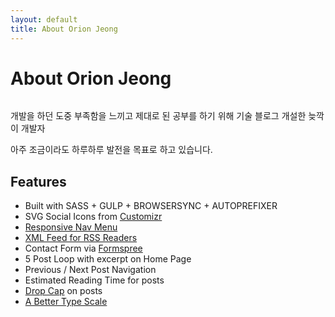```yaml
---
layout: default
title: About Orion Jeong
---
```


<div class="post">
	<h1 class="pageTitle">About Orion Jeong</h1>
	<img src="{{ '/assets/img/touring.jpg' | prepend: site.baseurl }}" alt="">
	<p class="intro">개발을 하던 도중 부족함을 느끼고 제대로 된 공부를 하기 위해 기술 블로그 개설한 늦깍이 개발자</p>
	<p>아주 조금이라도 하루하루 발전을 목표로 하고 있습니다.</p>
	<h2>Features</h2>
	<ul>
		<li>Built with SASS + GULP + BROWSERSYNC + AUTOPREFIXER</li>
  		<li>SVG Social Icons from <a href="http://customizr.net/icons/">Customizr</a></li>
  		<li><a href="http://responsive-nav.com/">Responsive Nav Menu</a></li>
  		<li><a href="https://github.com/snaptortoise/jekyll-rss-feeds">XML Feed for RSS Readers</a></li>
  		<li>Contact Form via <a href="http://formspree.io/">Formspree</a></li>
      <li>5 Post Loop with excerpt on Home Page</li>
  		<li>Previous / Next Post Navigation</li>
      <li>Estimated Reading Time for posts</li>
  		<li><a href="https://github.com/adobe-webplatform/dropcap.js">Drop Cap</a> on posts</li>
  		<li><a href="http://typecast.com/blog/a-more-modern-scale-for-web-typography">A Better Type Scale</a></li>
  	</ul>
</div>
